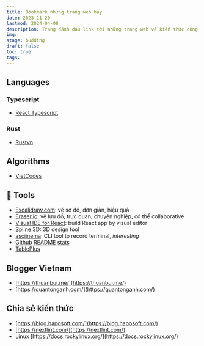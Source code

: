 ```yaml
---
title: Bookmark những trang web hay
date: 2023-11-20
lastmod: 2024-04-08 
description: Trang đánh dấu link tới những trang web về kiến thức công nghệ hay trong và ngoài nước
img: 
stage: budding
draft: false
toc: true
tags:
---
```

## Languages

### Typescript
- [React Typescript](https://react-typescript-cheatsheet.netlify.app/)

### Rust
- [Rustvn](https://www.rustvn.com/)

## Algorithms
- [VietCodes](https://vietcodes.github.io/)

## 🔧 Tools
- [Excalidraw.com](https://excalidraw.com/): vẽ sơ đồ, đơn giản, hiệu quả
- [Eraser.io](https://www.eraser.io/): vẽ lưu đồ, trực quan, chuyên nghiệp, có thể collaborative
- [Visual IDE for React](https://www.codux.com/): build React app by visual editor
- [Spline 3D](https://spline.design/): 3D design tool
- [asciinema](https://asciinema.org/): CLI tool to record terminal, *interesting*  
- [Github README stats](https://github.com/anuraghazra/github-readme-stats) 
- [TablePlus](https://tableplus.com/) 

## Blogger Vietnam
- [https://thuanbui.me/](https://thuanbui.me/)
- [https://quantonganh.com/](https://quantonganh.com/)

## Chia sẻ kiến thức
- [https://blog.haposoft.com/](https://blog.haposoft.com/)
- [https://nextlint.com/](https://nextlint.com/)
- Linux [https://docs.rockylinux.org/](https://docs.rockylinux.org/) 

